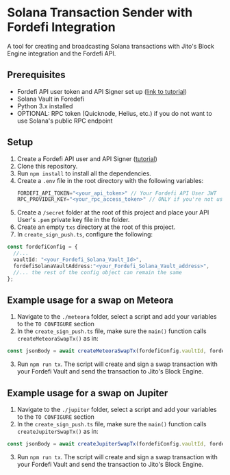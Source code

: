 # Solana Transaction Sender with Fordefi Integration

A tool for creating and broadcasting Solana transactions with Jito's Block Engine integration and the Fordefi API.

## Prerequisites

- Fordefi API user token and API Signer set up ([link to tutorial](https://docs.fordefi.com/reference/getting-started))
- Solana Vault in Foredefi
- Python 3.x installed
- OPTIONAL: RPC token (Quicknode, Helius, etc.) if you do not want to use Solana's public RPC endpoint

## Setup

1. Create a Fordefi API user and API Signer ([tutorial](https://docs.fordefi.com/reference/getting-started))
2. Clone this repository.
3. Run `npm install` to install all the dependencies.
4. Create a `.env` file in the root directory with the following variables:
   ```typescript
   FORDEFI_API_TOKEN="<your_api_token>" // Your Fordefi API User JWT
   RPC_PROVIDER_KEY="<your_rpc_access_token>" // ONLY if you're not using a public RPC provider
   ```
5. Create a `/secret` folder at the root of this project and place your API User's `.pem` private key file in the folder.
6. Create an empty `txs` directory at the root of this project.
7. In `create_sign_push.ts`, configure the following:
```typescript
const fordefiConfig = {
  //...
  vaultId: "<your_Fordefi_Solana_Vault_Id>",
  fordefiSolanaVaultAddress:"<your_Fordefi_Solana_Vault_address>",
  //... the rest of the config object can remain the same
};
``` 

## Example usage for a swap on Meteora

1. Navigate to the `./meteora` folder, select a script and add your variables to the `TO CONFIGURE` section
2. In the `create_sign_push.ts` file, make sure the `main()` function calls `createMeteoraSwapTx()` as in:
```typescript
const jsonBody = await createMeteoraSwapTx(fordefiConfig.vaultId, fordefiConfig.fordefiSolanaVaultAddress)
```
3. Run `npm run tx`. The script will create and sign a swap transaction with your Fordefi Vault and send the transaction to Jito's Block Engine.

## Example usage for a swap on Jupiter

1. Navigate to the `./jupiter` folder, select a script and add your variables to the `TO CONFIGURE` section
2. In the `create_sign_push.ts` file, make sure the `main()` function calls `createJupiterSwapTx()` as in:
```typescript
const jsonBody = await createJupiterSwapTx(fordefiConfig.vaultId, fordefiConfig.fordefiSolanaVaultAddress)
```
3. Run `npm run tx`. The script will create and sign a swap transaction with your Fordefi Vault and send the transaction to Jito's Block Engine.
